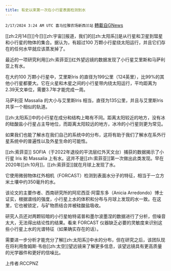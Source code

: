 ```yaml
---
title: 有史以来第一次在小行星表面检测到水
---
```

`2/17/2024 3:24 AM UTC 喜马拉雅农场新西兰站` [轉載自GNews](https://gnews.org/articles/2317580)

[[zh:2月14日]]今日[[zh:宇宙]]报道，我们的[[zh:太阳系]]是从行星和卫星到彗星和小行星的物体的集合。据认为，有超过100 万颗小行星绕太阳运行，并且它们存在的任何水早就应该蒸发掉了。 

 

最近的一项研究利用[[zh:索菲亚]]红外望远镜的数据发现了小行星艾里斯和马萨利亚上有水。 

 

在大约100 万颗小行星中，艾里斯Iris 的直径为199公里（124英里），比99%的其他小行星都要大。它在火星和木星之间的小行星带内绕太阳运行，平均距离为2.39天文单位，需要3.7年才能完成一周。 

 

马萨利亚 Massalia 的大小与艾里斯Iris 相当，直径为135公里，并且与艾里斯Iris 共享一个相似的轨道。 

 

[[zh:太阳系]]中的小行星在成分和结构上略有不同。距离太阳较近的地方，没有冰的硅酸盐小行星占主导地位，而距离太阳较远的地方，冰冷的小行星则更为常见。  

 
如果我们也能了解水在我们自己的系统中的分布，这将有助于我们了解水在系外行星系统中的普遍性以及外星生命的可能性。 

 

[[zh:索菲亚]] SOFIA（于2022年退役的平流层红外天文台）捕获的数据揭示了小行星 Iris 和 Massalia 上有水。这并不是[[zh:索菲亚]]第一次做出此类发现。早在2020年[[zh:10月]]，[[zh:索菲亚]]就在月球上发现了水。 

 

它使用微弱物体红外相机（FORCAST）检测到表面水分子的特征，相当于一立方米土壤中约350毫升的水。 

 

该论文的主要作者、西南研究所的阿尼西亚·阿雷东多（Anicia Arredondo）博士证实，根据谱线的强度，小行星上水的体积和分布与月球上发现的水一致。在这里，它也被锁定，与矿物质结合并被硅酸盐吸收。 

 

研究人员还对两颗较暗的小行星帕特诺普和墨尔波墨涅的数据进行了分析，但噪音太大，无法得出结论性的结果。看来 FORCAST 仪器缺乏必要的灵敏度来识别这些小行星上水的光谱特征（如果确实存在的话）。 

 

需要进一步分析才能充分了解[[zh:太阳系]]中水的分布，但在研究之后，该团队现在将利用詹姆斯·韦伯[[zh:太空]]望远镜来了解更多信息，该望远镜具有更高质量的光学器件和更好的信噪比。

上传者:RCCPNZ
